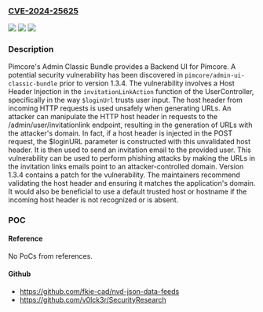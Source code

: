 ### [CVE-2024-25625](https://cve.mitre.org/cgi-bin/cvename.cgi?name=CVE-2024-25625)
![](https://img.shields.io/static/v1?label=Product&message=admin-ui-classic-bundle&color=blue)
![](https://img.shields.io/static/v1?label=Version&message=%3D%20%3C%201.3.4%20&color=brighgreen)
![](https://img.shields.io/static/v1?label=Vulnerability&message=CWE-74%3A%20Improper%20Neutralization%20of%20Special%20Elements%20in%20Output%20Used%20by%20a%20Downstream%20Component%20('Injection')&color=brighgreen)

### Description

Pimcore's Admin Classic Bundle provides a Backend UI for Pimcore. A potential security vulnerability has been discovered in `pimcore/admin-ui-classic-bundle` prior to version 1.3.4. The vulnerability involves a Host Header Injection in the `invitationLinkAction` function of the UserController, specifically in the way `$loginUrl` trusts user input.  The host header from incoming HTTP requests is used unsafely when generating URLs. An attacker can manipulate the HTTP host header in requests to the /admin/user/invitationlink endpoint, resulting in the generation of URLs with the attacker's domain. In fact, if a host header is injected in the POST request, the $loginURL parameter is constructed with this unvalidated host header. It is then used to send an invitation email to the provided user. This vulnerability can be used to perform phishing attacks by making the URLs in the invitation links emails point to an attacker-controlled domain. Version 1.3.4 contains a patch for the vulnerability. The maintainers recommend validating the host header and ensuring it matches the application's domain. It would also be beneficial to use a default trusted host or hostname if the incoming host header is not recognized or is absent.

### POC

#### Reference
No PoCs from references.

#### Github
- https://github.com/fkie-cad/nvd-json-data-feeds
- https://github.com/v0lck3r/SecurityResearch

